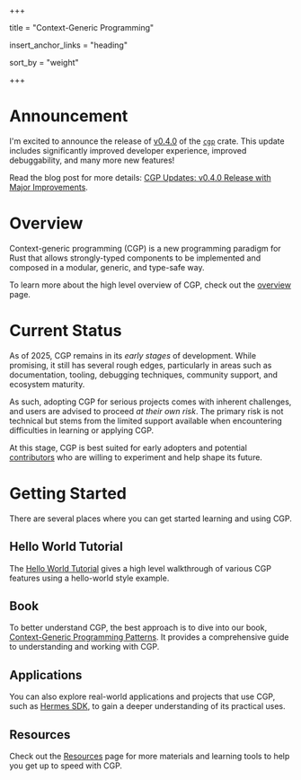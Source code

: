 +++

title = "Context-Generic Programming"

insert_anchor_links = "heading"

sort_by = "weight"

+++

# Announcement

I'm excited to announce the release of [v0.4.0](https://github.com/contextgeneric/cgp/releases/tag/v0.4.0) of the [`cgp`](https://docs.rs/cgp/0.4.0/cgp/) crate. This update includes significantly improved developer experience, improved debuggability, and many more new features!

Read the blog post for more details: [CGP Updates: v0.4.0 Release with Major Improvements](/blog/v0-4-0-release/).

# Overview

Context-generic programming (CGP) is a new programming paradigm for Rust that allows strongly-typed components to be implemented and composed in a modular, generic, and type-safe way.

To learn more about the high level overview of CGP, check out the [overview](/overview) page.

# Current Status

As of 2025, CGP remains in its _early stages_ of development. While promising, it still has several rough edges, particularly in areas such as documentation, tooling, debugging techniques, community support, and ecosystem maturity.

As such, adopting CGP for serious projects comes with inherent challenges, and users are advised to proceed _at their own risk_. The primary risk is not technical but stems from the limited support available when encountering difficulties in learning or applying CGP.

At this stage, CGP is best suited for early adopters and potential [contributors](/overview/#contribution) who are willing to experiment and help shape its future.

# Getting Started

There are several places where you can get started learning and using CGP.

## Hello World Tutorial

The [Hello World Tutorial](/tutorials/hello) gives a high level walkthrough of various CGP features using a hello-world style example.

## Book

To better understand CGP, the best approach is to dive into our book, [Context-Generic Programming Patterns](https://patterns.contextgeneric.dev/). It provides a comprehensive guide to understanding and working with CGP.

## Applications

You can also explore real-world applications and projects that use CGP, such as [Hermes SDK](https://github.com/informalsystems/hermes-sdk/), to gain a deeper understanding of its practical uses.

## Resources

Check out the [Resources](/resources) page for more materials and learning tools to help you get up to speed with CGP.

